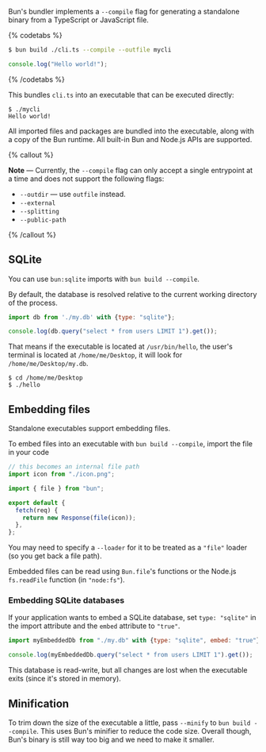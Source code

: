 Bun's bundler implements a `--compile` flag for generating a standalone binary from a TypeScript or JavaScript file.

{% codetabs %}

```bash
$ bun build ./cli.ts --compile --outfile mycli
```

```ts#cli.ts
console.log("Hello world!");
```

{% /codetabs %}

This bundles `cli.ts` into an executable that can be executed directly:

```
$ ./mycli
Hello world!
```

All imported files and packages are bundled into the executable, along with a copy of the Bun runtime. All built-in Bun and Node.js APIs are supported.

{% callout %}

**Note** — Currently, the `--compile` flag can only accept a single entrypoint at a time and does not support the following flags:

- `--outdir` — use `outfile` instead.
- `--external`
- `--splitting`
- `--public-path`

{% /callout %}

## SQLite

You can use `bun:sqlite` imports with `bun build --compile`.

By default, the database is resolved relative to the current working directory of the process.

```js
import db from './my.db' with {type: "sqlite"};

console.log(db.query("select * from users LIMIT 1").get());
```

That means if the executable is located at `/usr/bin/hello`, the user's terminal is located at `/home/me/Desktop`, it will look for `/home/me/Desktop/my.db`.

```
$ cd /home/me/Desktop
$ ./hello
```

## Embedding files

Standalone executables support embedding files.

To embed files into an executable with `bun build --compile`, import the file in your code

```js
// this becomes an internal file path
import icon from "./icon.png";

import { file } from "bun";

export default {
  fetch(req) {
    return new Response(file(icon));
  },
};
```

You may need to specify a `--loader` for it to be treated as a `"file"` loader (so you get back a file path).

Embedded files can be read using `Bun.file`'s functions or the Node.js `fs.readFile` function (in `"node:fs"`).

### Embedding SQLite databases

If your application wants to embed a SQLite database, set `type: "sqlite"` in the import attribute and the `embed` attribute to `"true"`.

```js
import myEmbeddedDb from "./my.db" with {type: "sqlite", embed: "true"};

console.log(myEmbeddedDb.query("select * from users LIMIT 1").get());
```

This database is read-write, but all changes are lost when the executable exits (since it's stored in memory).

## Minification

To trim down the size of the executable a little, pass `--minify` to `bun build --compile`. This uses Bun's minifier to reduce the code size. Overall though, Bun's binary is still way too big and we need to make it smaller.
